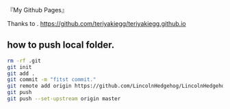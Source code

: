 『My Github Pages』

Thanks to . https://github.com/teriyakiegg/teriyakiegg.github.io

## how to push local folder.

```sh:localhommi.sh
rm -rf .git
git init
git add .
git commit -m "fitst commit."
git remote add origin https://github.com/LincolnHedgehog/LincolnHedgehog.github.io.git
git push
git push --set-upstream origin master
```
